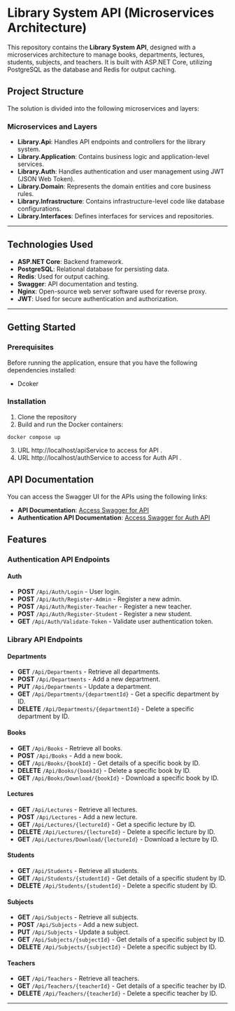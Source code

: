 # Library System API (Microservices Architecture)

This repository contains the **Library System API**, designed with a microservices architecture to manage books, departments, lectures, students, subjects, and teachers. It is built with ASP.NET Core, utilizing PostgreSQL as the database and Redis for output caching.

## Project Structure

The solution is divided into the following microservices and layers:

### Microservices and Layers

- **Library.Api**: Handles API endpoints and controllers for the library system.
- **Library.Application**: Contains business logic and application-level services.
- **Library.Auth**: Handles authentication and user management using JWT (JSON Web Token).
- **Library.Domain**: Represents the domain entities and core business rules.
- **Library.Infrastructure**: Contains infrastructure-level code like database configurations.
- **Library.Interfaces**: Defines interfaces for services and repositories.
---


## Technologies Used

- **ASP.NET Core**: Backend framework.
- **PostgreSQL**: Relational database for persisting data.
- **Redis**: Used for output caching.
- **Swagger**: API documentation and testing.
- **Nginx**: Open-source web server software used for reverse proxy.
- **JWT**: Used for secure authentication and authorization.

---

## Getting Started

### Prerequisites

Before running the application, ensure that you have the following dependencies installed:

- Dcoker 

### Installation

1. Clone the repository
2. Build and run the Docker containers:
```docker
docker compose up
```
3. URL http://localhost/apiService to access for API .
5. URL http://localhost/authService to access for Auth API .

## API Documentation

You can access the Swagger UI for the APIs using the following links:

- **API Documentation**: [Access Swagger for API](http://localhost:5253/swagger/index.html)
- **Authentication API Documentation**: [Access Swagger for Auth API](http://localhost:5202/swagger/index.html)


## Features

### Authentication API Endpoints

#### Auth
- **POST** `/Api/Auth/Login` - User login.  
- **POST** `/Api/Auth/Register-Admin` - Register a new admin.  
- **POST** `/Api/Auth/Register-Teacher` - Register a new teacher.  
- **POST** `/Api/Auth/Register-Student` - Register a new student.  
- **GET** `/Api/Auth/Validate-Token` - Validate user authentication token.

### Library API Endpoints

#### Departments
- **GET** `/Api/Departments` - Retrieve all departments.  
- **POST** `/Api/Departments` - Add a new department.  
- **PUT** `/Api/Departments` - Update a department.  
- **GET** `/Api/Departments/{departmentId}` - Get a specific department by ID.  
- **DELETE** `/Api/Departments/{departmentId}` - Delete a specific department by ID.  

#### Books
- **GET** `/Api/Books` - Retrieve all books.  
- **POST** `/Api/Books` - Add a new book.  
- **GET** `/Api/Books/{bookId}` - Get details of a specific book by ID.  
- **DELETE** `/Api/Books/{bookId}` - Delete a specific book by ID.  
- **GET** `/Api/Books/Download/{bookId}` - Download a specific book by ID.  

#### Lectures
- **GET** `/Api/Lectures` - Retrieve all lectures.  
- **POST** `/Api/Lectures` - Add a new lecture.  
- **GET** `/Api/Lectures/{lectureId}` - Get a specific lecture by ID.  
- **DELETE** `/Api/Lectures/{lectureId}` - Delete a specific lecture by ID.  
- **GET** `/Api/Lectures/Download/{lectureId}` - Download a lecture by ID.  

#### Students
- **GET** `/Api/Students` - Retrieve all students.  
- **GET** `/Api/Students/{studentId}` - Get details of a specific student by ID.  
- **DELETE** `/Api/Students/{studentId}` - Delete a specific student by ID.  

#### Subjects
- **GET** `/Api/Subjects` - Retrieve all subjects.  
- **POST** `/Api/Subjects` - Add a new subject.  
- **PUT** `/Api/Subjects` - Update a subject.  
- **GET** `/Api/Subjects/{subjectId}` - Get details of a specific subject by ID.  
- **DELETE** `/Api/Subjects/{subjectId}` - Delete a specific subject by ID.  

#### Teachers
- **GET** `/Api/Teachers` - Retrieve all teachers.  
- **GET** `/Api/Teachers/{teacherId}` - Get details of a specific teacher by ID.  
- **DELETE** `/Api/Teachers/{teacherId}` - Delete a specific teacher by ID.  

---
